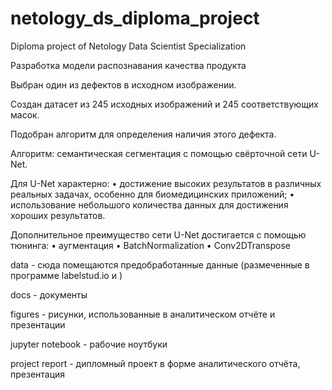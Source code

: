 # netology_ds_diploma_project
Diploma project of Netology Data Scientist Specialization

Разработка модели распознавания качества продукта

Выбран один из дефектов в исходном изображении.

Создан датасет из 245 исходных изображений и 245 соответствующих масок. 

Подобран алгоритм для определения наличия этого дефекта.

Алгоритм: семантическая сегментация с помощью свёрточной сети U-Net.

Для U-Net характерно:
• достижение высоких результатов в различных реальных задачах, особенно для биомедицинских приложений;
• использование небольшого количества данных для достижения хороших результатов.

Дополнительное преимущество сети U-Net достигается с помощью тюнинга:
• аугментация
• BatchNormalization
• Conv2DTranspose

data - сюда помещаются предобработанные данные (размеченные в программе labelstud.io и )

docs - документы

figures - рисунки, использованные в аналитическом отчёте и презентации

jupyter notebook - рабочие ноутбуки

project report - дипломный проект в форме аналитического отчёта, презентация
